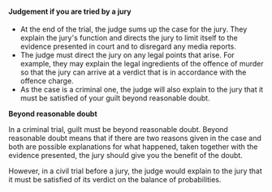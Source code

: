 ####  Judgement if you are tried by a jury

  * At the end of the trial, the judge sums up the case for the jury. They explain the jury's function and directs the jury to limit itself to the evidence presented in court and to disregard any media reports. 
  * The judge must direct the jury on any legal points that arise. For example, they may explain the legal ingredients of the offence of murder so that the jury can arrive at a verdict that is in accordance with the offence charge. 
  * As the case is a criminal one, the judge will also explain to the jury that it must be satisfied of your guilt beyond reasonable doubt. 

**Beyond reasonable doubt**

In a criminal trial, guilt must be beyond reasonable doubt. Beyond reasonable
doubt means that if there are two reasons given in the case and both are
possible explanations for what happened, taken together with the evidence
presented, the jury should give you the benefit of the doubt.

However, in a civil trial before a jury, the judge would explain to the jury
that it must be satisfied of its verdict on the balance of probabilities.
